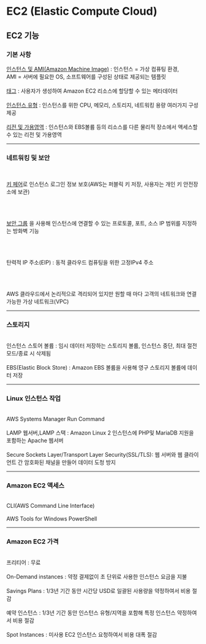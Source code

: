 # EC2 (Elastic Compute Cloud)

<h2>EC2 기능</h2> 

<h3>기본 사항</h3>

<a href="https://docs.aws.amazon.com/ko_kr/AWSEC2/latest/UserGuide/ec2-instances-and-amis.html">인스턴스 및 AMI(Amazon Machine Image)</a> : 인스턴스 = 가상 컴퓨팅 환경,<br>AMI = 서버에 필요한 OS, 소프트웨어를 구성된 상태로 제공되는 템플릿
<br><br>
<a href="https://docs.aws.amazon.com/ko_kr/AWSEC2/latest/UserGuide/Using_Tags.html">태그</a> : 사용자가 생성하여 Amazon EC2 리소스에 할당할 수 있는 메타데이터
<br><br>
<a href="https://docs.aws.amazon.com/ko_kr/AWSEC2/latest/UserGuide/instance-types.html">인스턴스 유형</a> : 인스턴스를 위한 CPU, 메모리, 스토리지, 네트워킹 용량 여러가지 구성 제공
<br><br><a href="https://docs.aws.amazon.com/ko_kr/AWSEC2/latest/UserGuide/using-regions-availability-zones.html">리전 및 가용영역</a> : 인스턴스와 EBS볼륨 등의 리소스를 다른 물리적 장소에서 액세스할 수 있는 리전 및 가용영역

<hr>
<h3>네트워킹 및 보안</h3>
<br>

<a href="https://docs.aws.amazon.com/ko_kr/AWSEC2/latest/UserGuide/ec2-key-pairs.html">키 페어</a>로 
인스턴스 로그인 정보 보호(AWS는 퍼블릭 키 저장, 사용자는 개인 키 안전장소에 보관)

<br><br>

<a href="https://docs.aws.amazon.com/ko_kr/AWSEC2/latest/UserGuide/ec2-security-groups.html">보안 그룹</a>
을 사용해 인스턴스에 연결할 수 있는 프로토콜, 포트, 소스 IP 범위를 지정하는 방화벽 기능

<br><br>

탄력적 IP 주소(EIP) : 동적 클라우드 컴퓨팅을 위한 고정IPv4 주소

<br><br>

AWS 클라우드에서 논리적으로 격리되어 있지만 원할 때 마다 고객의 네트워크와 연결 가능한 가상 네트워크(VPC)

<hr>
<h3>스토리지</h3>
<br>인스턴스 스토어 볼륨 : 임시 데이터 저장하는 스토리지 볼륨, 인스턴스 중단, 최대 절전모드/종료 시 삭제됨
<br><br>EBS(Elastic Block Store) : Amazon EBS 볼륨을 사용해 영구 스토리지 볼륨에 데이터 저장

<hr>
<h3>Linux 인스턴스 작업</h3>
<br>AWS Systems Manager Run Command
<br><br>LAMP 웹서버,LAMP 스택 : Amazon Linux 2 인스턴스에 PHP및 MariaDB 지원을 포함하는 Apache 웹서버
<br><br>Secure Sockets Layer/Transport Layer Security(SSL/TLS): 웹 서버와 웹 클라이언트 간 암호화된 채널을 만들어 데이터 도청 방지

<hr>
<h3>Amazon EC2 액세스</h3>
<br>CLI(AWS Command Line Interface) 
<br><br>AWS Tools for Windows PowerShell

<hr>
<h3>Amazon EC2 가격</h3>
<br>프리티어 : 무료
<br><br>On-Demand instances : 약정 결제없이 초 단위로 사용한 인스턴스 요금을 지불
<br><br>Savings Plans : 1/3년 기간 동안 시간당 USD로 일괄된 사용량을 약정하여서 비용 절감
<br><br>예약 인스턴스 : 1/3년 기간 동안 인스턴스 유형/지역을 포함해 특정 인스턴스 약정하여서 비용 절감
<br><br>Spot Instances : 미사용 EC2 인스턴스 요청하여서 비용 대폭 절감



